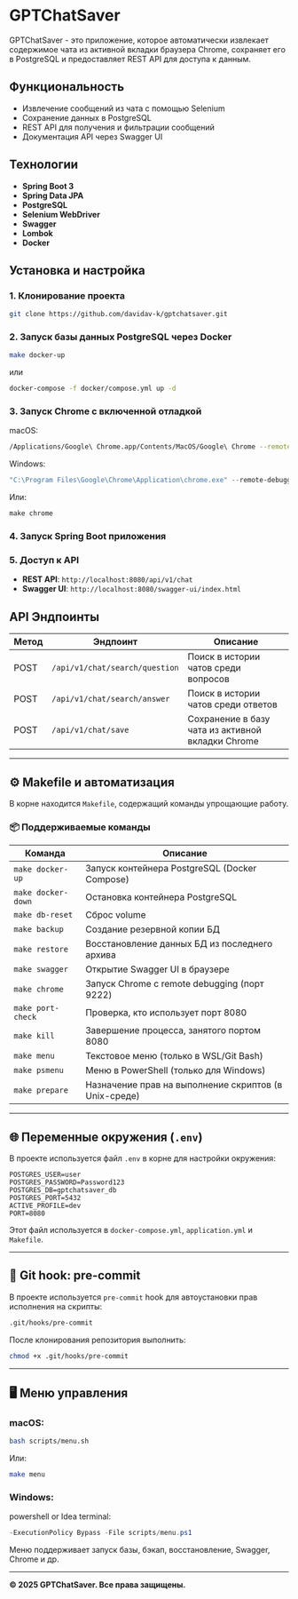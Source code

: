 # GPTChatSaver

GPTChatSaver - это приложение, которое автоматически извлекает содержимое чата из активной вкладки браузера Chrome, сохраняет его в PostgreSQL и предоставляет REST API для доступа к данным.

## Функциональность

- Извлечение сообщений из чата с помощью Selenium
- Сохранение данных в PostgreSQL
- REST API для получения и фильтрации сообщений
- Документация API через Swagger UI

## Технологии

- **Spring Boot 3**
- **Spring Data JPA**
- **PostgreSQL**
- **Selenium WebDriver**
- **Swagger**
- **Lombok**
- **Docker**

## Установка и настройка

### 1. Клонирование проекта

```sh
git clone https://github.com/davidav-k/gptchatsaver.git
```

### 2. Запуск базы данных PostgreSQL через Docker

```sh
make docker-up
```
или
```sh
docker-compose -f docker/compose.yml up -d
```

### 3. Запуск Chrome с включенной отладкой

macOS:

```sh
/Applications/Google\ Chrome.app/Contents/MacOS/Google\ Chrome --remote-debugging-port=9222
```

Windows:

```powershell
"C:\Program Files\Google\Chrome\Application\chrome.exe" --remote-debugging-port=9222
```

Или:

```powershell
make chrome
```

### 4. Запуск Spring Boot приложения



### 5. Доступ к API

- **REST API**: `http://localhost:8080/api/v1/chat`
- **Swagger UI**: `http://localhost:8080/swagger-ui/index.html`

## API Эндпоинты

| Метод | Эндпоинт                       | Описание                                          |
| ----- | ------------------------------ | ------------------------------------------------- |
| POST  | `/api/v1/chat/search/question` | Поиск в истории чатов среди вопросов              |
| POST  | `/api/v1/chat/search/answer`   | Поиск в истории чатов среди ответов               |
| POST  | `/api/v1/chat/save`            | Сохранение в базу чата из активной вкладки Chrome |

---

## ⚙️ Makefile и автоматизация

В корне находится `Makefile`, содержащий команды упрощающие работу.

### 📦 Поддерживаемые команды

| Команда             | Описание                                              |
|---------------------|-------------------------------------------------------|
| `make docker-up`    | Запуск контейнера PostgreSQL (Docker Compose)         |
| `make docker-down`  | Остановка контейнера PostgreSQL                       |
| `make db-reset`     | Сброс volume                                          |
| `make backup`       | Создание резервной копии БД                           |
| `make restore`      | Восстановление данных БД из последнего архива         |
| `make swagger`      | Открытие Swagger UI в браузере                        |
| `make chrome`       | Запуск Chrome с remote debugging (порт 9222)          |
| `make port-check`   | Проверка, кто использует порт 8080                    |
| `make kill`         | Завершение процесса, занятого портом 8080             |
| `make menu`         | Текстовое меню (только в WSL/Git Bash)                |
| `make psmenu`       | Меню в PowerShell (только для Windows)                |
| `make prepare`      | Назначение прав на выполнение скриптов (в Unix-среде) |

---

## 🌐 Переменные окружения (`.env`)

В проекте используется файл `.env` в корне для настройки окружения:

```dotenv
POSTGRES_USER=user
POSTGRES_PASSWORD=Password123
POSTGRES_DB=gptchatsaver_db
POSTGRES_PORT=5432
ACTIVE_PROFILE=dev
PORT=8080
```

Этот файл используется в `docker-compose.yml`, `application.yml` и `Makefile`.

---

## 🔐 Git hook: pre-commit

В проекте используется `pre-commit` hook для автоустановки прав исполнения на скрипты:

```bash
.git/hooks/pre-commit
```

После клонирования репозитория выполнить:

```bash
chmod +x .git/hooks/pre-commit
```

---

## 🖥 Меню управления

### macOS:

```bash
bash scripts/menu.sh
```

Или:

```bash
make menu
```


### Windows:

powershell or Idea terminal:

```powershell
-ExecutionPolicy Bypass -File scripts/menu.ps1
```

Меню поддерживает запуск базы, бэкап, восстановление, Swagger, Chrome и др.

---

**© 2025 GPTChatSaver. Все права защищены.**